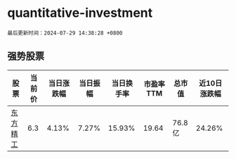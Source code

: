 # quantitative-investment

`最后更新时间：2024-07-29 14:38:28 +0800`

## 强势股票

|股票|当前价|当日涨跌幅|当日振幅|当日换手率|市盈率TTM|总市值|近10日涨跌幅|
|----|----|----|----|----|----|----|----|
|[东方精工](https://xueqiu.com/S/SZ002611)|6.3|4.13%|7.27%|15.93%|19.64|76.8亿|24.26%|
